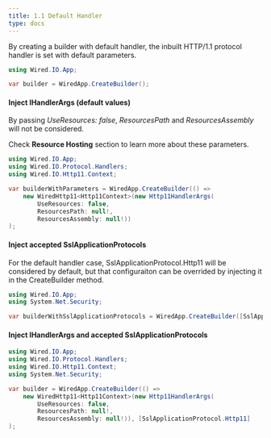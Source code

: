 ```yaml
---
title: 1.1 Default Handler
type: docs
---
```


By creating a builder with default handler, the inbuilt HTTP/1.1 protocol handler is set with default parameters.

```csharp
using Wired.IO.App;

var builder = WiredApp.CreateBuilder();
```

#### Inject IHandlerArgs (default values)

By passing *UseResources: false*, *ResourcesPath* and *ResourcesAssembly* will not be considered.

Check **Resource Hosting** section to learn more about these parameters.

```csharp
using Wired.IO.App;
using Wired.IO.Protocol.Handlers;
using Wired.IO.Http11.Context;

var builderWithParameters = WiredApp.CreateBuilder(() => 
    new WiredHttp11<Http11Context>(new Http11HandlerArgs(
        UseResources: false,
        ResourcesPath: null!,
        ResourcesAssembly: null!))
);
```

#### Inject accepted SslApplicationProtocols

For the default handler case, SslApplicationProtocol.Http11 will be considered by default, but that configuraiton can be overrided by injecting it in the CreateBuilder method.

```csharp
using Wired.IO.App;
using System.Net.Security;

var builderWithSslApplicationProtocols = WiredApp.CreateBuilder([SslApplicationProtocol.Http11]);
```

#### Inject IHandlerArgs and accepted SslApplicationProtocols

```csharp
using Wired.IO.App;
using Wired.IO.Protocol.Handlers;
using Wired.IO.Http11.Context;
using System.Net.Security;

var builder = WiredApp.CreateBuilder(() =>
    new WiredHttp11<Http11Context>(new Http11HandlerArgs(
        UseResources: false,
        ResourcesPath: null!,
        ResourcesAssembly: null!)), [SslApplicationProtocol.Http11]
);
```